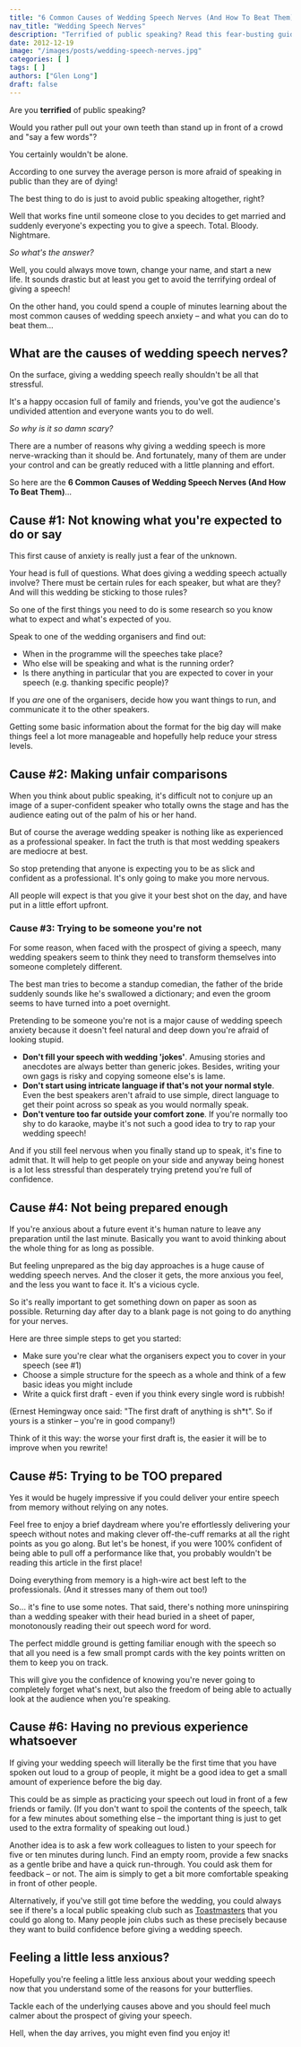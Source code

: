 ```yaml
---
title: "6 Common Causes of Wedding Speech Nerves (And How To Beat Them)"
nav_title: "Wedding Speech Nerves"
description: "Terrified of public speaking? Read this fear-busting guide on how to deliver your wedding speech without freezing, fainting or fleeing!"
date: 2012-12-19
image: "/images/posts/wedding-speech-nerves.jpg"
categories: [ ]
tags: [ ]
authors: ["Glen Long"]
draft: false
---
```

Are you **terrified** of public speaking?

Would you rather pull out your own teeth than stand up in front of a crowd and "say a few words"?

You certainly wouldn't be alone.

According to one survey the average person is more afraid of speaking in public than they are of dying!

The best thing to do is just to avoid public speaking altogether, right?

Well that works fine until someone close to you decides to get married and suddenly everyone's expecting you to give a speech. Total. Bloody. Nightmare.

*So what's the answer?*

Well, you could always move town, change your name, and start a new life. It sounds drastic but at least you get to avoid the terrifying ordeal of giving a speech!

On the other hand, you could spend a couple of minutes learning about the most common causes of wedding speech anxiety – and what you can do to beat them...

## What are the causes of wedding speech nerves?

On the surface, giving a wedding speech really shouldn't be all that stressful.

It's a happy occasion full of family and friends, you've got the audience's undivided attention and everyone wants you to do well.

*So why is it so damn scary?*

There are a number of reasons why giving a wedding speech is more nerve-wracking than it should be. And fortunately, many of them are under your control and can be greatly reduced with a little planning and effort.

So here are the **6 Common Causes of Wedding Speech Nerves (And How To Beat Them)**...

## Cause #1: Not knowing what you're expected to do or say

This first cause of anxiety is really just a fear of the unknown.

Your head is full of questions. What does giving a wedding speech actually involve? There must be certain rules for each speaker, but what are they? And will this wedding be sticking to those rules?

So one of the first things you need to do is some research so you know what to expect and what's expected of you.

Speak to one of the wedding organisers and find out:

- When in the programme will the speeches take place?
- Who else will be speaking and what is the running order?
- Is there anything in particular that you are expected to cover in your speech (e.g. thanking specific people)?

If you *are* one of the organisers, decide how you want things to run, and communicate it to the other speakers.

Getting some basic information about the format for the big day will make things feel a lot more manageable and hopefully help reduce your stress levels.

## Cause #2: Making unfair comparisons

When you think about public speaking, it's difficult not to conjure up an image of a super-confident speaker who totally owns the stage and has the audience eating out of the palm of his or her hand.

But of course the average wedding speaker is nothing like as experienced as a professional speaker. In fact the truth is that most wedding speakers are mediocre at best.

So stop pretending that anyone is expecting you to be as slick and confident as a professional. It's only going to make you more nervous.

All people will expect is that you give it your best shot on the day, and have put in a little effort upfront.

### Cause #3: Trying to be someone you're not

For some reason, when faced with the prospect of giving a speech, many wedding speakers seem to think they need to transform themselves into someone completely different.

The best man tries to become a standup comedian, the father of the bride suddenly sounds like he's swallowed a dictionary; and even the groom seems to have turned into a poet overnight.

Pretending to be someone you're not is a major cause of wedding speech anxiety because it doesn't feel natural and deep down you're afraid of looking stupid.

- **Don't fill your speech with wedding 'jokes'**. Amusing stories and anecdotes are always better than generic jokes. Besides, writing your own gags is risky and copying someone else's is lame.
- **Don't start using intricate language if that's not your normal style**. Even the best speakers aren't afraid to use simple, direct language to get their point across so speak as you would normally speak.
- **Don't venture too far outside your comfort zone**. If you're normally too shy to do karaoke, maybe it's not such a good idea to try to rap your wedding speech!

And if you still feel nervous when you finally stand up to speak, it's fine to admit that. It will help to get people on your side and anyway being honest is a lot less stressful than desperately trying pretend you're full of confidence.

## Cause #4: Not being prepared enough

If you're anxious about a future event it's human nature to leave any preparation until the last minute. Basically you want to avoid thinking about the whole thing for as long as possible.

But feeling unprepared as the big day approaches is a huge cause of wedding speech nerves. And the closer it gets, the more anxious you feel, and the less you want to face it. It's a vicious cycle.

So it's really important to get something down on paper as soon as possible. Returning day after day to a blank page is not going to do anything for your nerves.

Here are three simple steps to get you started:

- Make sure you're clear what the organisers expect you to cover in your speech (see #1)
- Choose a simple structure for the speech as a whole and think of a few basic ideas you might include
- Write a quick first draft - even if you think every single word is rubbish!

(Ernest Hemingway once said: "The first draft of anything is sh*t". So if yours is a stinker – you're in good company!)

Think of it this way: the worse your first draft is, the easier it will be to improve when you rewrite!

## Cause #5: Trying to be TOO prepared

Yes it would be hugely impressive if you could deliver your entire speech from memory without relying on any notes.

Feel free to enjoy a brief daydream where you're effortlessly delivering your speech without notes and making clever off-the-cuff remarks at all the right points as you go along. But let's be honest, if you were 100% confident of being able to pull off a performance like that, you probably wouldn't be reading this article in the first place!

Doing everything from memory is a high-wire act best left to the professionals. (And it stresses many of them out too!)

So... it's fine to use some notes. That said, there's nothing more uninspiring than a wedding speaker with their head buried in a sheet of paper, monotonously reading their out speech word for word.

The perfect middle ground is getting familiar enough with the speech so that all you need is a few small prompt cards with the key points written on them to keep you on track.

This will give you the confidence of knowing you're never going to completely forget what's next, but also the freedom of being able to actually look at the audience when you're speaking.

## Cause #6: Having no previous experience whatsoever

If giving your wedding speech will literally be the first time that you have spoken out loud to a group of people, it might be a good idea to get a small amount of experience before the big day.

This could be as simple as practicing your speech out loud in front of a few friends or family. (If you don't want to spoil the contents of the speech, talk for a few minutes about something else – the important thing is just to get used to the extra formality of speaking out loud.)

Another idea is to ask a few work colleagues to listen to your speech for five or ten minutes during lunch. Find an empty room, provide a few snacks as a gentle bribe and have a quick run-through. You could ask them for feedback – or not. The aim is simply to get a bit more comfortable speaking in front of other people.

Alternatively, if you've still got time before the wedding, you could always see if there's a local public speaking club such as [Toastmasters](http://www.toastmasters.org/) that you could go along to. Many people join clubs such as these precisely because they want to build confidence before giving a wedding speech.

## Feeling a little less anxious?

Hopefully you're feeling a little less anxious about your wedding speech now that you understand some of the reasons for your butterflies.

Tackle each of the underlying causes above and you should feel much calmer about the prospect of giving your speech.

Hell, when the day arrives, you might even find you enjoy it!